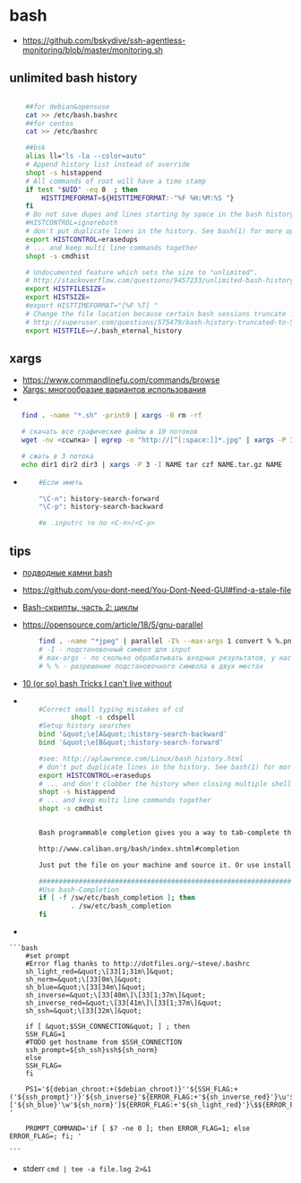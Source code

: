 
# bash

 * https://github.com/bskydive/ssh-agentless-monitoring/blob/master/monitoring.sh

## unlimited bash history


```bash

	##for debian&opensuse
	cat >> /etc/bash.bashrc
	##for centos
	cat >> /etc/bashrc

	##bsk
	alias ll="ls -la --color=auto"
	# Append history list instead of override
	shopt -s histappend
	# All commands of root will have a time stamp
	if test "$UID" -eq 0  ; then
		HISTTIMEFORMAT=${HISTTIMEFORMAT:-"%F %H:%M:%S "}
	fi
	# Do not save dupes and lines starting by space in the bash history file
	#HISTCONTROL=ignoreboth
	# don't put duplicate lines in the history. See bash(1) for more options
	export HISTCONTROL=erasedups
	# ... and keep multi line commands together
	shopt -s cmdhist

	# Undocumented feature which sets the size to "unlimited".
	# http://stackoverflow.com/questions/9457233/unlimited-bash-history
	export HISTFILESIZE=
	export HISTSIZE=
	#export HISTTIMEFORMAT="[%F %T] "
	# Change the file location because certain bash sessions truncate .bash_history file upon close.
	# http://superuser.com/questions/575479/bash-history-truncated-to-500-lines-on-each-login
	export HISTFILE=~/.bash_eternal_history

```


## xargs

 * https://www.commandlinefu.com/commands/browse
 * [Xargs: многообразие вариантов использования](http://habrahabr.ru/company/selectel/blog/248207/)
 *
 ```bash
	find . -name "*.sh" -print0 | xargs -0 rm -rf

	# скачать все графические файлы в 10 потоков
	wget -nv <ссылка> | egrep -o "http://[^[:space:]]*.jpg" | xargs -P 10 -n 1 wget -nv

	# сжать в 3 потока
	echo dir1 dir2 dir3 | xargs -P 3 -I NAME tar czf NAME.tar.gz NAME
 ```
 *
	```bash
		#Если иметь

		"\C-n": history-search-forward
		"\C-p": history-search-backward

		#в .inputrc то по <C-n>/<C-p>
	```

## tips

 * [подводные камни bash](https://habr.com/ru/company/mailru/blog/311762)
 * https://github.com/you-dont-need/You-Dont-Need-GUI#find-a-stale-file
 * [Bash-скрипты, часть 2: циклы](https://habrahabr.ru/company/ruvds/blog/325928/)
 * https://opensource.com/article/18/5/gnu-parallel
	```bash
		find . -name "*jpeg" | parallel -I% --max-args 1 convert % %.png
		# -I - подстановочный символ для input
		# max-args - по сколько обрабатывать входных результатов, у нас он один - имя файла
		# % % - разрешение подстановочного символа в двух местах
	```
 * [10 (or so) bash Tricks I can't live without](http://axixmiqui.wordpress.com/bash-tricks/)
 *
	```bash

		#Correct small typing mistakes of cd
				shopt -s cdspell
		#Setup history searches
		bind '&quot;\e[A&quot;:history-search-backward'
		bind '&quot;\e[B&quot;:history-search-forward'

		#see: http://aplawrence.com/Linux/bash_history.html
		# don't put duplicate lines in the history. See bash(1) for more options
		export HISTCONTROL=erasedups
		# ... and don't clobber the history when closing multiple shells
		shopt -s histappend
		# ... and keep multi line commands together
		shopt -s cmdhist


		Bash programmable completion gives you a way to tab-complete the argument to commands. Completion for many common commands can be installed from:

		http://www.caliban.org/bash/index.shtml#completion

		Just put the file on your machine and source it. Or use install it from you tool of choice mac: fink, debian: apt, redhat: rpm, etc…

		###############################################################################
		#Use bash-Completion
		if [ -f /sw/etc/bash_completion ]; then
				. /sw/etc/bash_completion
		fi
	```

 *

	```bash
		#set prompt
		#Error flag thanks to http://dotfiles.org/~steve/.bashrc
		sh_light_red=&quot;\[33[1;31m\]&quot;
		sh_norm=&quot;\[33[0m\]&quot;
		sh_blue=&quot;\[33[34m\]&quot;
		sh_inverse=&quot;\[33[40m\]\[33[1;37m\]&quot;
		sh_inverse_red=&quot;\[33[41m\]\[33[1;37m\]&quot;
		sh_ssh=&quot;\[33[32m\]&quot;

		if [ &quot;$SSH_CONNECTION&quot; ] ; then
		SSH_FLAG=1
		#TODO get hostname from $SSH_CONNECTION
		ssh_prompt=${sh_ssh}ssh${sh_norm}
		else
		SSH_FLAG=
		fi

		PS1='${debian_chroot:+($debian_chroot)}''${SSH_FLAG:+('${ssh_prompt}')}'${sh_inverse}'${ERROR_FLAG:+'${sh_inverse_red}'}\u'${sh_norm}':${SSH_FLAG:+'${sh_ssh}'}\h${SSH_FLAG:+'${sh_norm}'}['${sh_blue}'\w'${sh_norm}']${ERROR_FLAG:+'${sh_light_red}'}\$${ERROR_FLAG:+'${sh_norm}'} '

		PROMPT_COMMAND='if [ $? -ne 0 ]; then ERROR_FLAG=1; else ERROR_FLAG=; fi; '

	```
* stderr `cmd | tee -a file.log 2>&1`
